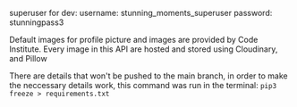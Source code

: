superuser for dev:
username: stunning_moments_superuser
password: stunningpass3

Default images for profile picture and images are provided by Code Institute.
Every image in this API are hosted and stored using Cloudinary, and Pillow

There are details that won't be pushed to the main branch, in order to make the neccessary details work, this command was run in the terminal: `pip3 freeze > requirements.txt`